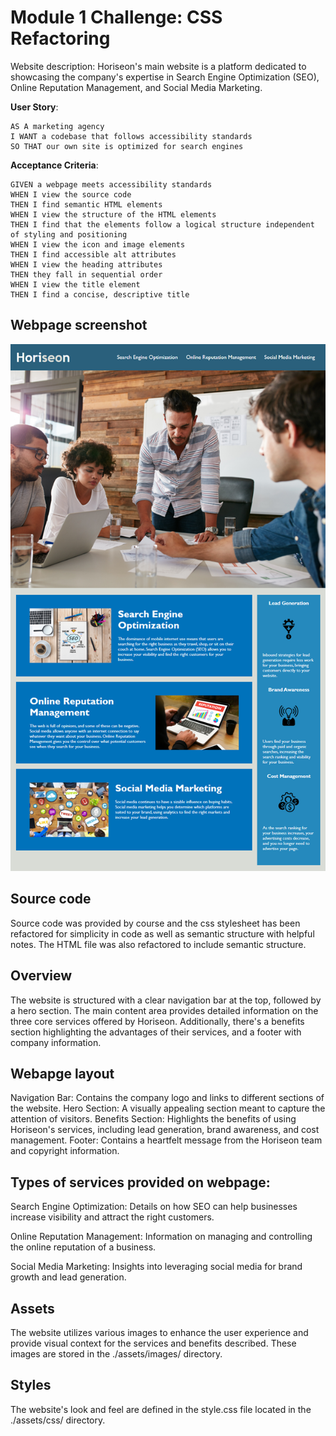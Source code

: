 
# Module 1 Challenge: CSS Refactoring

Website description: Horiseon's main website is a platform dedicated to showcasing the company's expertise in Search Engine Optimization (SEO), Online Reputation Management, and Social Media Marketing.

**User Story**:
```
AS A marketing agency
I WANT a codebase that follows accessibility standards
SO THAT our own site is optimized for search engines
```

**Acceptance Criteria**: 
```
GIVEN a webpage meets accessibility standards
WHEN I view the source code
THEN I find semantic HTML elements
WHEN I view the structure of the HTML elements
THEN I find that the elements follow a logical structure independent of styling and positioning
WHEN I view the icon and image elements
THEN I find accessible alt attributes
WHEN I view the heading attributes
THEN they fall in sequential order
WHEN I view the title element
THEN I find a concise, descriptive title
```
## Webpage screenshot ##
![Screenshot of webapge final build.](./image.png)

## Source code ##
Source code was provided by course and the css stylesheet has been refactored for simplicity in code as well as semantic structure with helpful notes. The HTML file was also refactored to include semantic structure. 

## Overview
The website is structured with a clear navigation bar at the top, followed by a hero section. The main content area provides detailed information on the three core services offered by Horiseon. Additionally, there's a benefits section highlighting the advantages of their services, and a footer with company information.

## Webapge layout
  Navigation Bar: Contains the company logo and links to different sections of the website.
  Hero Section: A visually appealing section meant to capture the attention of visitors.
  Benefits Section: Highlights the benefits of using Horiseon's services, including lead generation, brand awareness, and cost management.
  Footer: Contains a heartfelt message from the Horiseon team and copyright information.

## Types of services provided on webpage:
  Search Engine Optimization: Details on how SEO can help businesses increase visibility and attract the right customers.
  
  Online Reputation Management: Information on managing and controlling the online reputation of a business.
  
  Social Media Marketing: Insights into leveraging social media for brand growth and lead generation.

## Assets
The website utilizes various images to enhance the user experience and provide visual context for the services and benefits described. These images are stored in the ./assets/images/ directory.

## Styles
The website's look and feel are defined in the style.css file located in the ./assets/css/ directory.

